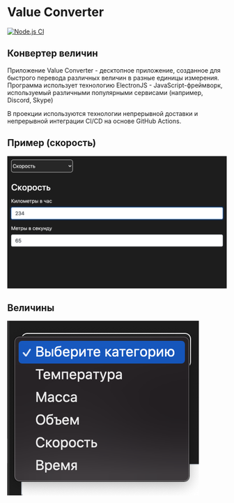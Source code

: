 # Value Converter
[![Node.js CI](https://github.com/nikitakosatka/value-converter/actions/workflows/tests.yml/badge.svg)](https://github.com/nikitakosatka/value-converter/actions/workflows/tests.yml)
## Конвертер величин

Приложение Value Converter - десктопное приложение, созданное для быстрого перевода различных величин в разные единицы измерения.
Программа использует технологию ElectronJS - JavaScript-фреймворк, используемый различными популярными сервисами (например, Discord, Skype)

В проекции используются технологии непрерывной доставки и непрерывной интеграции CI/CD на основе GitHub Actions.

## Пример (скорость)
![Пример](data/1.png)

## Величины
![Величины](data/2.png)
